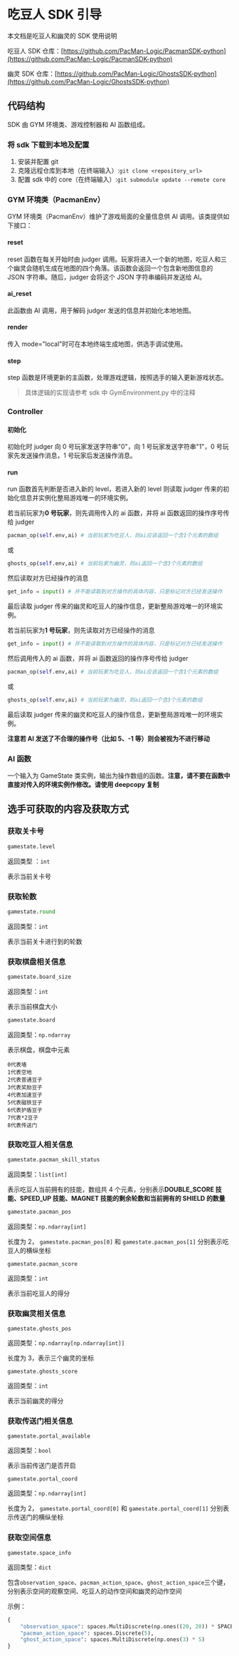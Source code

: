 # 吃豆人 SDK 引导

本文档是吃豆人和幽灵的 SDK 使用说明

吃豆人 SDK 仓库：[https://github.com/PacMan-Logic/PacmanSDK-python](https://github.com/PacMan-Logic/PacmanSDK-python)

幽灵 SDK 仓库：[https://github.com/PacMan-Logic/GhostsSDK-python](https://github.com/PacMan-Logic/GhostsSDK-python)

## 代码结构

SDK 由 GYM 环境类、游戏控制器和 AI 函数组成。

### 将 sdk 下载到本地及配置

1. 安装并配置 git
2. 克隆远程仓库到本地（在终端输入）:`git clone <repository_url>`
3. 配置 sdk 中的 core（在终端输入）:`git submodule update --remote core`

### GYM 环境类（PacmanEnv）

GYM 环境类（PacmanEnv）维护了游戏局面的全量信息供 AI 调用。该类提供如下接口：

#### reset

reset 函数在每关开始时由 judger 调用。玩家将进入一个新的地图，吃豆人和三个幽灵会随机生成在地图的四个角落。该函数会返回一个包含新地图信息的 JSON 字符串。随后，judger 会将这个 JSON 字符串编码并发送给 AI。

#### ai_reset

此函数由 AI 调用，用于解码 judger 发送的信息并初始化本地地图。

#### render

传入 mode="local"时可在本地终端生成地图，供选手调试使用。

#### step

step 函数是环境更新的主函数，处理游戏逻辑，按照选手的输入更新游戏状态。

> 具体逻辑的实现请参考 sdk 中 GymEnvironment.py 中的注释

### Controller

#### 初始化

初始化时 judger 向 0 号玩家发送字符串"0"，向 1 号玩家发送字符串"1"，0 号玩家先发送操作消息，1 号玩家后发送操作消息。

#### run

run 函数首先判断是否进入新的 level，若进入新的 level 则读取 judger 传来的初始化信息并实例化整局游戏唯一的环境实例。

若当前玩家为<b>0 号玩家</b>，则先调用传入的 ai 函数，并将 ai 函数返回的操作序号传给 judger

```py
pacman_op(self.env,ai) # 当前玩家为吃豆人，则ai应该返回一个含1个元素的数组
```

或

```py
ghosts_op(self.env,ai) # 当前玩家为幽灵，则ai返回一个含3个元素的数组
```

然后读取对方已经操作的消息

```py
get_info = input() # 并不能读取到对方操作的具体内容，只是标记对方已经发送操作
```

最后读取 judger 传来的幽灵和吃豆人的操作信息，更新整局游戏唯一的环境实例。

若当前玩家为<b>1 号玩家</b>，则先读取对方已经操作的消息

```py
get_info = input() # 并不能读取到对方操作的具体内容，只是标记对方已经发送操作
```

然后调用传入的 ai 函数，并将 ai 函数返回的操作序号传给 judger

```py
pacman_op(self.env,ai) # 当前玩家为吃豆人，则ai应该返回一个含1个元素的数组
```

或

```py
ghosts_op(self.env,ai) # 当前玩家为幽灵，则ai返回一个含3个元素的数组
```

最后读取 judger 传来的幽灵和吃豆人的操作信息，更新整局游戏唯一的环境实例。

**注意若 AI 发送了不合理的操作号（比如 5、-1 等）则会被视为不进行移动**

### AI 函数

一个输入为 GameState 类实例，输出为操作数组的函数。**注意，请不要在函数中直接对传入的环境实例作修改。请使用 deepcopy 复制**

## 选手可获取的内容及获取方式

### 获取关卡号

```py
gamestate.level
```

返回类型 ：`int`

表示当前关卡号

### 获取轮数

```py
gamestate.round
```

返回类型：`int`

表示当前关卡进行到的轮数

### 获取棋盘相关信息

```py
gamestate.board_size
```

返回类型：`int`

表示当前棋盘大小

```py
gamestate.board
```

返回类型：`np.ndarray`

表示棋盘，棋盘中元素

```
0代表墙
1代表空地
2代表普通豆子
3代表奖励豆子
4代表加速豆子
5代表磁铁豆子
6代表护盾豆子
7代表*2豆子
8代表传送门
```

### 获取吃豆人相关信息

```py
gamestate.pacman_skill_status
```

返回类型：`list[int]`

表示吃豆人当前拥有的技能，数组共 4 个元素，分别表示<b>DOUBLE_SCORE 技能、SPEED_UP 技能、MAGNET 技能的剩余轮数和当前拥有的 SHIELD 的数量</b>

```py
gamestate.pacman_pos
```

返回类型：`np.ndarray[int]`

长度为 2， `gamestate.pacman_pos[0]` 和 `gamestate.pacman_pos[1]` 分别表示吃豆人的横纵坐标

```
gamestate.pacman_score
```

返回类型：`int`

表示当前吃豆人的得分

### 获取幽灵相关信息

```
gamestate.ghosts_pos
```

返回类型：`np.ndarray[np.ndarray[int]]`

长度为 3，表示三个幽灵的坐标

```
gamestate.ghosts_score
```

返回类型：`int`

表示当前幽灵的得分

### 获取传送门相关信息

```
gamestate.portal_available
```

返回类型：`bool`

表示当前传送门是否开启

```
gamestate.portal_coord
```

返回类型：`np.ndarray[int]`

长度为 2， `gamestate.portal_coord[0]` 和 `gamestate.portal_coord[1]` 分别表示传送门的横纵坐标

### 获取空间信息

```
gamestate.space_info
```

返回类型：`dict`

包含`observation_space`、`pacman_action_space`、`ghost_action_space`三个键，分别表示空间的观察空间、吃豆人的动作空间和幽灵的动作空间

示例：

```python
{
    "observation_space": spaces.MultiDiscrete(np.ones((20, 20)) * SPACE_CATEGORY),
    "pacman_action_space": spaces.Discrete(5),
    "ghost_action_space": spaces.MultiDiscrete(np.ones(3) * 5)
}
```
